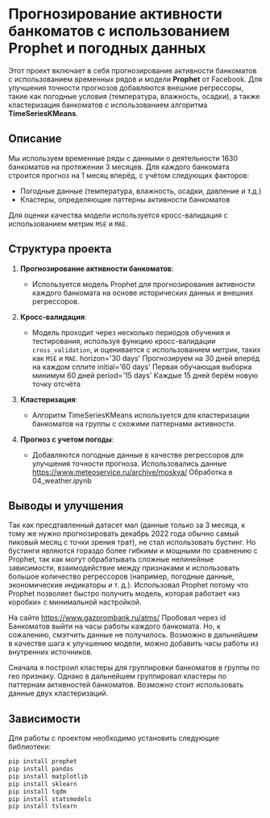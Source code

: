 # Прогнозирование активности банкоматов с использованием Prophet и погодных данных

Этот проект включает в себя прогнозирование активности банкоматов с использованием временных рядов и модели **Prophet** от Facebook. Для улучшения точности прогнозов добавляются внешние регрессоры, такие как погодные условия (температура, влажность, осадки), а также кластеризация банкоматов с использованием алгоритма **TimeSeriesKMeans**.

## Описание

Мы используем временные ряды с данными о деятельности 1630 банкоматов на протяжении 3 месяцев. Для каждого банкомата строится прогноз на 1 месяц вперёд, с учётом следующих факторов:

- Погодные данные (температура, влажность, осадки, давление и т.д.)
- Кластеры, определяющие паттерны активности банкоматов

Для оценки качества модели используется кросс-валидация с использованием метрик `MSE` и `MAE`.

## Структура проекта

1. **Прогнозирование активности банкоматов**:
   - Используется модель Prophet для прогнозирования активности каждого банкомата на основе исторических данных и внешних регрессоров.
   
2. **Кросс-валидация**:
   - Модель проходит через несколько периодов обучения и тестирования, используя функцию кросс-валидации `cross_validation`, и оценивается с использованием метрик, таких как `MSE` и `MAE`.
     horizon='30 days'	Прогнозируем на 30 дней вперёд на каждом сплите
     initial='60 days'	Первая обучающая выборка минимум 60 дней
     period='15 days'	Каждые 15 дней берём новую точку отсчёта
   
3. **Кластеризация**:
   - Алгоритм TimeSeriesKMeans используется для кластеризации банкоматов на группы с схожими паттернами активности.

4. **Прогноз с учетом погоды**:
   - Добавляются погодные данные в качестве регрессоров для улучшения точности прогноза.
     Использовались данные https://www.meteoservice.ru/archive/moskva/
     Обработка в 04_weather.ipynb

## Выводы и улучшения
Так как пресдтавленный датасет мал (данные только за 3 месяца, к тому же нужно прогнозировать декабрь 2022 года обычно самый пиковый месяц с точки зрения трат), не стал использовать бустинг. Но бустинги являются гораздо более гибкими и мощными по сравнению с Prophet, так как могут обрабатывать сложные нелинейные зависимости, взаимодействие между признаками и использовать большое количество регрессоров (например, погодные данные, экономические индикаторы и т. д.).
Использовал Prophet потому что Prophet позволяет быстро получить модель, которая работает «из коробки» с минимальной настройкой.

На сайте https://www.gazprombank.ru/atms/
Пробовал через id Банкоматов выйти на часы работы каждого банкомата. Но, к сожалению, смэтчить данные не получилось. Возможно в дальнейшем в качестве шага к улучшению модели, можно добавить часы работы из внутренних источников.

Сначала я построил кластеры для группировки банкоматов в группы по гео признаку. Однако в дальнейшем группировал кластеры по паттернам активностей банкоматов. Возможно стоит использовать данные двух кластеризаций. 

## Зависимости

Для работы с проектом необходимо установить следующие библиотеки:

```bash
pip install prophet
pip install pandas
pip install matplotlib
pip install sklearn
pip install tqdm
pip install statsmodels
pip install tslearn


